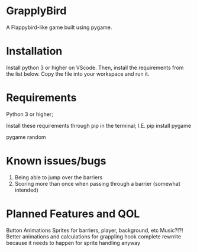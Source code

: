 # GrapplyBird
A Flappybird-like game built using pygame.
# Installation
Install python 3 or higher on VScode. Then, install the requirements from the list below. Copy the file into your workspace and run it.
# Requirements
Python 3 or higher;

Install these requirements through pip in the terminal; I.E. pip install pygame

pygame
random

# Known issues/bugs
1. Being able to jump over the barriers
2. Scoring more than once when passing through a barrier (somewhat intended)

# Planned Features and QOL
Button Animations
Sprites for barriers, player, background, etc
Music?!?!
Better animations and calculations for grappling hook
complete rewrrite because it needs to happen for sprite handling anyway
